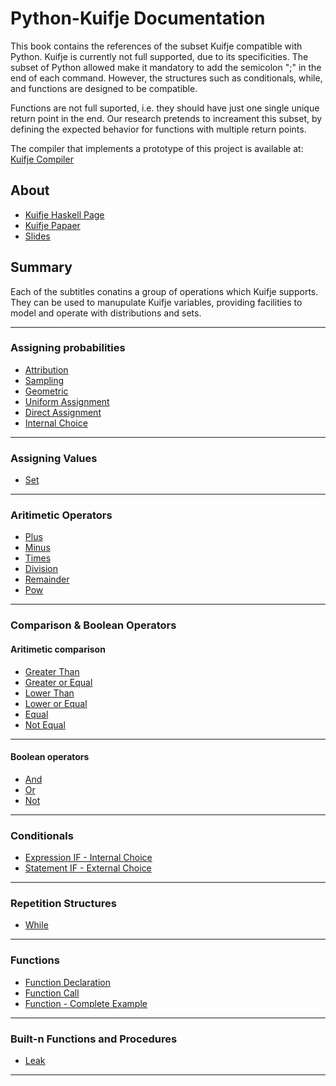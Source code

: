 # Python-Kuifje Documentation

This book contains the references of the subset Kuifje compatible with Python.
Kuifje is currently not full supported, due to its specificities.
The subset of Python allowed make it mandatory to add the semicolon ";" in the end of each command.
However, the structures such as conditionals, while, and functions are designed to be compatible.

Functions are not full suported, i.e. they should have just one single unique return point in the end.
Our research pretends to increament this subset, by defining the expected behavior for functions with multiple return points.

The compiler that implements a prototype of this project is available at:
[Kuifje Compiler](https://github.com/gleisonsdm/kuifje-compiler)

## About

- [Kuifje Haskell Page](https://hackage.haskell.org/package/kuifje)
- [Kuifje Papaer](http://www.cs.ox.ac.uk/people/jeremy.gibbons/publications/kuifje.pdf)
- [Slides](https://meloen.cs.kuleuven.be/pub/IFIP21/Brandenburg/ifip_kuifje.pdf)

## Summary

Each of the subtitles conatins a group of operations which Kuifje supports.
They can be used to manupulate Kuifje variables, providing facilities to model and operate with distributions and sets.

---

### Assigning probabilities
- [Attribution](https://github.com/gleisonsdm/Kuifje-Documentation/blob/main/Chapter%2001/Attribution.md)
- [Sampling](https://github.com/gleisonsdm/Kuifje-Documentation/blob/main/Chapter%2001/Sampling.md)
- [Geometric](https://github.com/gleisonsdm/Kuifje-Documentation/blob/main/Chapter%2001/Geometric.md)
- [Uniform Assignment](https://github.com/gleisonsdm/Kuifje-Documentation/blob/main/Chapter%2001/Uniform%20Assingment.md)
- [Direct Assignment](https://github.com/gleisonsdm/Kuifje-Documentation/blob/main/Chapter%2001/Direct%20Assignment.md)
- [Internal Choice](https://github.com/gleisonsdm/Kuifje-Documentation/blob/main/Chapter%2001/Internal%20Choice.md)

---

### Assigning Values
- [Set](https://github.com/gleisonsdm/Kuifje-Documentation/blob/main/Chapter%2002/Set.md)

---

### Aritimetic Operators
- [Plus](https://github.com/gleisonsdm/Kuifje-Documentation/blob/main/Chapter%2003/Plus.md)
- [Minus](https://github.com/gleisonsdm/Kuifje-Documentation/blob/main/Chapter%2003/Minus.md)
- [Times](https://github.com/gleisonsdm/Kuifje-Documentation/blob/main/Chapter%2003/Times.md)
- [Division](https://github.com/gleisonsdm/Kuifje-Documentation/blob/main/Chapter%2003/Div.md)
- [Remainder](https://github.com/gleisonsdm/Kuifje-Documentation/blob/main/Chapter%2003/Remainder.md)
- [Pow](https://github.com/gleisonsdm/Kuifje-Documentation/blob/main/Chapter%2003/Pow.md)

---

### Comparison & Boolean Operators

#### Aritimetic comparison
- [Greater Than](https://github.com/gleisonsdm/Kuifje-Documentation/blob/main/Chapter%2005/GreaterThan.md)
- [Greater or Equal](https://github.com/gleisonsdm/Kuifje-Documentation/blob/main/Chapter%2005/GreaterEqual.md)
- [Lower Than](https://github.com/gleisonsdm/Kuifje-Documentation/blob/main/Chapter%2005/LowerThan.md)
- [Lower or Equal](https://github.com/gleisonsdm/Kuifje-Documentation/blob/main/Chapter%2005/LowerEqual.md)
- [Equal](https://github.com/gleisonsdm/Kuifje-Documentation/blob/main/Chapter%2005/Equal.md)
- [Not Equal](https://github.com/gleisonsdm/Kuifje-Documentation/blob/main/Chapter%2005/NotEqual.md)

---

#### Boolean operators
- [And](https://github.com/gleisonsdm/Kuifje-Documentation/blob/main/Chapter%2005/And.md)
- [Or](https://github.com/gleisonsdm/Kuifje-Documentation/blob/main/Chapter%2005/Or.md)
- [Not](https://github.com/gleisonsdm/Kuifje-Documentation/blob/main/Chapter%2005/Not.md)

---

### Conditionals
- [Expression IF - Internal Choice](https://github.com/gleisonsdm/Kuifje-Documentation/blob/main/Chapter%2006/Expression%20IF.md)
- [Statement IF - External Choice](https://github.com/gleisonsdm/Kuifje-Documentation/blob/main/Chapter%2006/Statement%20IF.md)

---

### Repetition Structures
- [While](https://github.com/gleisonsdm/Kuifje-Documentation/blob/main/Chapter%2007/While.md) 

---

### Functions
- [Function Declaration](https://github.com/gleisonsdm/Kuifje-Documentation/blob/main/Chapter%2008/Function%20Declaration.md) 
- [Function Call](https://github.com/gleisonsdm/Kuifje-Documentation/blob/main/Chapter%2008/Function%20Call.md) 
- [Function - Complete Example](https://github.com/gleisonsdm/Kuifje-Documentation/blob/main/Chapter%2008/Function%20Complete.md) 

---

### Built-n Functions and Procedures
- [Leak](https://github.com/gleisonsdm/Kuifje-Documentation/blob/main/Chapter%2009/Leak.md) 

---


